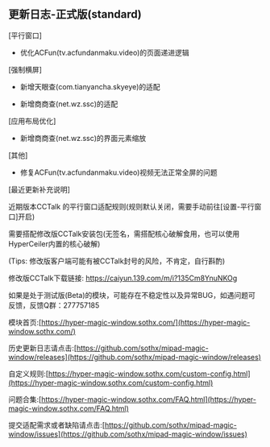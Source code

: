 ## 更新日志-正式版(standard)

[平行窗口]

- 优化ACFun(tv.acfundanmaku.video)的页面递进逻辑

[强制横屏]

- 新增天眼查(com.tianyancha.skyeye)的适配

- 新增商商查(net.wz.ssc)的适配

[应用布局优化]

- 新增商商查(net.wz.ssc)的界面元素缩放

[其他]

- 修复ACFun(tv.acfundanmaku.video)视频无法正常全屏的问题


[最近更新补充说明]

近期版本CCTalk 的平行窗口适配规则(规则默认关闭，需要手动前往[设置-平行窗口]开启)

需要搭配修改版CCTalk安装包(无签名，需搭配核心破解食用，也可以使用HyperCeiler内置的核心破解)

(Tips: 修改版客户端可能有被CCTalk封号的风险，不肯定，自行斟酌)

修改版CCTalk下载链接:  https://caiyun.139.com/m/i?135Cm8YnuNKOg



如果是处于测试版(Beta)的模块，可能存在不稳定性以及异常BUG，如遇问题可反馈，反馈Q群：277757185

模块首页:[https://hyper-magic-window.sothx.com/](https://hyper-magic-window.sothx.com/)

历史更新日志请点击:[https://github.com/sothx/mipad-magic-window/releases](https://github.com/sothx/mipad-magic-window/releases)

自定义规则:[https://hyper-magic-window.sothx.com/custom-config.html](https://hyper-magic-window.sothx.com/custom-config.html)

问题合集:[https://hyper-magic-window.sothx.com/FAQ.html](https://hyper-magic-window.sothx.com/FAQ.html)

提交适配需求或者缺陷请点击:[https://github.com/sothx/mipad-magic-window/issues](https://github.com/sothx/mipad-magic-window/issues)
